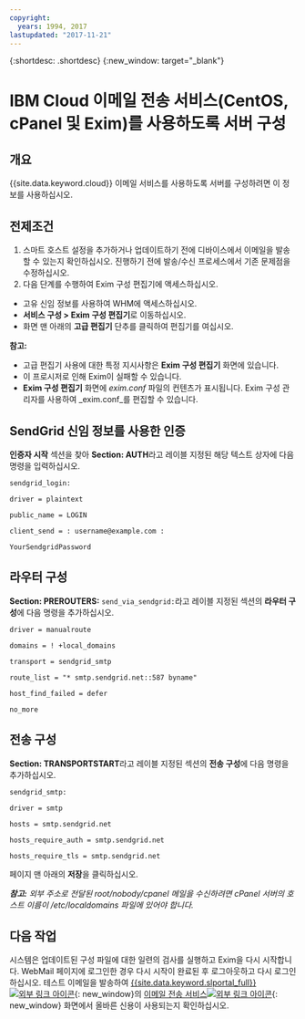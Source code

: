 ```yaml
---
copyright:
  years: 1994, 2017
lastupdated: "2017-11-21"
---
```


{:shortdesc: .shortdesc}
{:new_window: target="_blank"}

# IBM Cloud 이메일 전송 서비스(CentOS, cPanel 및 Exim)를 사용하도록 서버 구성

## 개요

{{site.data.keyword.cloud}} 이메일 서비스를 사용하도록 서버를 구성하려면 이 정보를 사용하십시오. 

## 전제조건

1.  스마트 호스트 설정을 추가하거나 업데이트하기 전에 디바이스에서 이메일을 발송할 수 있는지 확인하십시오. 진행하기 전에 발송/수신 프로세스에서 기존 문제점을 수정하십시오.
2. 다음 단계를 수행하여 Exim 구성 편집기에 액세스하십시오.
  * 고유 신임 정보를 사용하여 WHM에 액세스하십시오.
  * **서비스 구성 > Exim 구성 편집기**로 이동하십시오.
  * 화면 맨 아래의 **고급 편집기** 단추를 클릭하여 편집기를 여십시오.
  
**참고:**
- 고급 편집기 사용에 대한 특정 지시사항은 **Exim 구성 편집기** 화면에 있습니다.
- 이 프로시저로 인해 Exim이 실패할 수 있습니다.
- **Exim 구성 편집기** 화면에 _exim.conf_ 파일의 컨텐츠가 표시됩니다. Exim 구성 관리자를 사용하여 _exim.conf_를 편집할 수 있습니다.

## SendGrid 신임 정보를 사용한 인증

**인증자 시작** 섹션을 찾아 **Section: AUTH**라고 레이블 지정된 해당 텍스트 상자에 다음 명령을 입력하십시오.

`sendgrid_login:`

`driver = plaintext`

`public_name = LOGIN`

`client_send = : username@example.com :` 

`YourSendgridPassword`

## 라우터 구성

**Section: PREROUTERS:** `send_via_sendgrid:`라고 레이블 지정된 섹션의
**라우터 구성**에 다음 명령을 추가하십시오.

`driver = manualroute`

`domains = ! +local_domains`

`transport = sendgrid_smtp`

`route_list = "* smtp.sendgrid.net::587 byname"`

`host_find_failed = defer`

`no_more`

## 전송 구성

**Section: TRANSPORTSTART**라고 레이블 지정된 섹션의 **전송 구성**에 다음 명령을 추가하십시오.

`sendgrid_smtp:`

`driver = smtp`

`hosts = smtp.sendgrid.net`

`hosts_require_auth = smtp.sendgrid.net`

`hosts_require_tls = smtp.sendgrid.net`

페이지 맨 아래의 **저장**을 클릭하십시오.

<em>**참고:** 외부 주소로 전달된 root/nobody/cpanel 메일을 수신하려면 cPanel 서버의 호스트 이름이 /etc/localdomains 파일에 있어야 합니다.</em>

## 다음 작업

시스템은 업데이트된 구성 파일에 대한 일련의 검사를 실행하고 Exim을 다시 시작합니다. WebMail 페이지에 로그인한 경우 다시 시작이 완료된 후 로그아웃하고 다시 로그인하십시오. 테스트 이메일을 발송하여 [{{site.data.keyword.slportal_full}}![외부 링크 아이콘](../../icons/launch-glyph.svg "외부 링크 아이콘")](https://control.softlayer.com/){: new_window}의 [이메일 전송 서비스![외부 링크 아이콘](../../icons/launch-glyph.svg "외부 링크 아이콘")](https://control.softlayer.com/services/emaildelivery){: new_window} 화면에서 올바른 신용이 사용되는지 확인하십시오.
